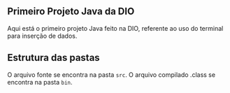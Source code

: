 ## Primeiro Projeto Java da DIO
Aqui está o primeiro projeto Java feito na DIO, referente ao uso do terminal para inserção de dados.

## Estrutura das pastas
O arquivo fonte se encontra na pasta `src`.
O arquivo compilado .class se encontra na pasta `bin`.